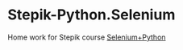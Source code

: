 # Stepik-Python.Selenium
Home work for Stepik course [Selenium+Python](https://stepik.org/course/575/) 

